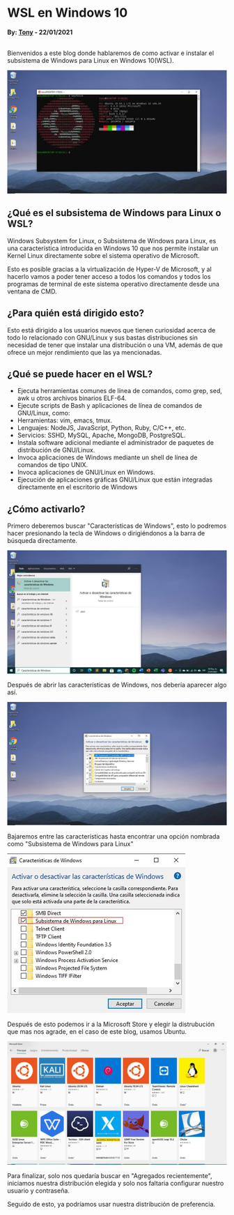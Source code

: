 # WSL en Windows 10 
<b>By: [Tony](https://github.com/msh-dv) - 22/01/2021</b>
<br>
<br>

Bienvenidos a este blog donde hablaremos de como activar e instalar el subsistema de Windows para Linux en Windows 10(WSL).

![Terminal de Ubuntu 20.04 en Windows 10](media/c55.jpg)

## ¿Qué es el subsistema de Windows para Linux o WSL?
Windows Subsystem for Linux, o Subsistema de Windows para Linux, es una característica introducida en Windows 10 que nos permite instalar un Kernel Linux directamente sobre el sistema operativo de Microsoft.

Esto es posible gracias a la virtualización de Hyper-V de Microsoft, y al hacerlo vamos a poder tener acceso a todos los comandos y todos los programas de terminal de este sistema operativo directamente desde una ventana de CMD.

## ¿Para quién está dirigido esto? 

Esto está dirigido a los usuarios nuevos que tienen curiosidad acerca de todo lo relacionado con GNU/Linux y sus bastas distribuciones sin necesidad de tener que instalar una distribución o una VM, además de que ofrece un mejor rendimiento que las ya mencionadas.

## ¿Qué se puede hacer en el WSL? 


- Ejecuta herramientas comunes de línea de comandos, como grep, sed, awk u otros archivos binarios ELF-64.
- Ejecute scripts de Bash y aplicaciones de línea de comandos de GNU/Linux, como:
- Herramientas: vim, emacs, tmux.
- Lenguajes: NodeJS, JavaScript, Python, Ruby, C/C++, etc.
- Servicios: SSHD, MySQL, Apache, MongoDB, PostgreSQL.
- Instala software adicional mediante el administrador de paquetes de distribución de GNU/Linux.
- Invoca aplicaciones de Windows mediante un shell de línea de comandos de tipo UNIX.
- Invoca aplicaciones de GNU/Linux en Windows.
- Ejecución de aplicaciones gráficas GNU/Linux que están integradas directamente en el escritorio de Windows

## ¿Cómo activarlo?
Primero deberemos buscar "Características de Windows", esto lo podremos hacer presionando la tecla de Windows o dirigiéndonos a la barra de búsqueda directamente.

![Menu de busqueda Windows 10](media/c56.jpg)


Después de abrir las características de Windows, nos debería aparecer algo así.

![Características de windows](media/c57.jpg)

Bajaremos entre las características hasta encontrar una opción nombrada como "Subsistema de Windows para Linux"

![Opcion Subsistema de Windows para Linux](media/c58.jpg)

Después de esto podemos ir a la Microsoft Store y elegir la distrubución que mas nos agrade, en el caso de este blog, usamos Ubuntu.

![Microsoft Store](media/c59.jpg)

Para finalizar, solo nos quedaría buscar en "Agregados recientemente", iniciamos nuestra distribución elegida y solo nos faltaria configurar nuestro usuario y contraseña.

Seguido de esto, ya podríamos usar nuestra distribución de preferencia.
